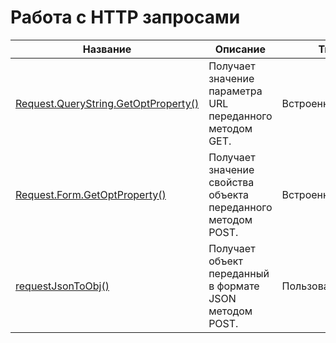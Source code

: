 # Работа с HTTP запросами

| Название | Описание | Тип |
| --- | --- | --- |
| [Request.QueryString.GetOptProperty\(\)](chapter4-5-11-1.md) | Получает значение параметра URL переданного методом GET. | Встроенная |
| [Request.Form.GetOptProperty\(\)](chapter4-5-11-2.md) | Получает значение свойства объекта переданного методом POST. | Встроенная |
| [requestJsonToObj\(\)](chapter4-5-11-3.md) | Получает объект переданный в формате JSON методом POST. | Пользовательская |



